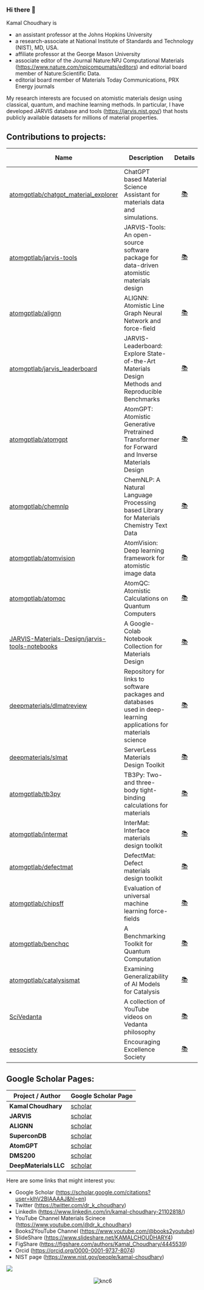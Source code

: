 ### Hi there 👋

Kamal Choudhary is 
- an assistant professor at the Johns Hopkins University
- a research-associate at National Institute of Standards and Technology (NIST), MD, USA.
- affiliate professor at the George Mason University
- associate editor of the Journal Nature:NPJ Computational Materials (https://www.nature.com/npjcompumats/editors) and editorial board member of Nature:Scientific Data.
- editorial board member of Materials Today Communications, PRX Energy journals
  
My research interests are focused on atomistic materials design using classical, quantum, and machine learning methods. In particular, I have developed JARVIS database and tools (https://jarvis.nist.gov/) that hosts publicly available datasets for millions of material properties.


## Contributions to projects:


| Name | Description |Details | Conda Package | PyPi Package | 
|------|-------------|:-------------:|:-------------:|:-------------:|
| [atomgptlab/chatgpt_material_explorer](https://github.com/AtomGPTLab/chatgpt_material_explorer) | ChatGPT based Material Science Assistant for materials data and simulations. | [:books:](https://github.com/AtomGPTLab/chatgpt_material_explorer/blob/main/README.md)|   | |
| [atomgptlab/jarvis-tools](https://github.com/atomgptlab/jarvis-tools) | JARVIS-Tools: An open-source software package for data-driven atomistic materials design | [:books:](https://pages.nist.gov/jarvis/) | [:package:](https://anaconda.org/conda-forge/jarvis-tools) | [:package:](https://pypi.org/project/jarvis-tools/)|
| [atomgptlab/alignn](https://github.com/atomgptlab/alignn) | ALIGNN: Atomistic Line Graph Neural Network and force-field | [:books:](https://github.com/usnistgov/alignn/blob/main/README.md) | [:package:](https://anaconda.org/conda-forge/alignn) | [:package:](https://pypi.org/project/alignn/)|
| [atomgptlab/jarvis_leaderboard](https://github.com/atomgptlab/jarvis_leaderboard) | JARVIS-Leaderboard: Explore State-of-the-Art Materials Design Methods and Reproducible Benchmarks | [:books:](https://pages.nist.gov/jarvis_leaderboard/guide/) | [:package:](https://anaconda.org/conda-forge/jarvis-leaderboard) | [:package:](https://pypi.org/project/jarvis-leaderboard/)|
| [atomgptlab/atomgpt](https://github.com/atomgptlab/atomgpt) | AtomGPT: Atomistic Generative Pretrained Transformer for Forward and Inverse Materials Design | [:books:](https://github.com/usnistgov/atomgpt/blob/main/README.md) |  |  |
| [atomgptlab/chemnlp](https://github.com/atomgptlab/chemnlp) | ChemNLP: A Natural Language Processing based Library for Materials Chemistry Text Data | [:books:](https://github.com/usnistgov/chemnlp/blob/main/README.md) | [:package:](https://anaconda.org/conda-forge/chemnlp) |  [:package:](https://pypi.org/project/chemnlp/) |
| [atomgptlab/atomvision](https://github.com/atomgptlab/atomvision) | AtomVision: Deep learning framework for atomistic image data | [:books:](https://github.com/usnistgov/atomvision/blob/master/README.md) | | [:package:](https://pypi.org/project/atomvision/)|
| [atomgptlab/atomqc](https://github.com/atomgptlab/atomqc) | AtomQC: Atomistic Calculations on Quantum Computers | [:books:](https://github.com/usnistgov/atomqc/blob/master/README.md) | | [:package:](https://pypi.org/project/atomqc/)|
| [JARVIS-Materials-Design/jarvis-tools-notebooks](https://github.com/JARVIS-Materials-Design/jarvis-tools-notebooks) | A Google-Colab Notebook Collection for Materials Design | [:books:](https://github.com/JARVIS-Materials-Design/jarvis-tools-notebooks/blob/master/README.md) | | |
| [deepmaterials/dlmatreview](https://github.com/deepmaterials/dlmatreview/) | Repository for links to software packages and databases used in deep-learning applications for materials science | [:books:](https://github.com/deepmaterials/dlmatreview/blob/main/README.md) | | |
| [deepmaterials/slmat](https://github.com/deepmaterials/slmat/) | ServerLess Materials Design Toolkit | [:books:](https://github.com/deepmaterials/slmat/blob/main/README.md) | | |
| [atomgptlab/tb3py](https://github.com/atomgptlab/tb3py) | TB3Py: Two- and three-body tight-binding calculations for materials | [:books:](https://github.com/usnistgov/tb3py/blob/master/README.md) | [:package:](https://anaconda.org/conda-forge/tb3py) | [:package:](https://pypi.org/project/tb3py/)|
| [atomgptlab/intermat](https://github.com/atomgptlab/intermat) | InterMat: Interface materials design toolkit | [:books:](https://github.com/usnistgov/intermat/blob/main/README.md) | [:package:](https://anaconda.org/conda-forge/intermat) | [:package:](https://pypi.org/project/intermat/)|
| [atomgptlab/defectmat](https://github.com/atomgptlab/defectmat) | DefectMat: Defect materials design toolkit | [:books:](https://github.com/usnistgov/defectmat/blob/main/README.md) | | |
| [atomgptlab/chipsff](https://github.com/usnistgov/chipsff) | Evaluation of universal machine learning force-fields | [:books:](https://github.com/usnistgov/chipsff/blob/main/README.md) | |[:package:](https://pypi.org/project/chipsff/) |
| [atomgptlab/benchqc](https://github.com/atomgptlab/benchqc) | A Benchmarking Toolkit for Quantum Computation | [:books:](https://github.com/usnistgov/benchqc/blob/main/README.md) | ||
| [atomgptlab/catalysismat](https://github.com/atomgptlab/catalysismat) | Examining Generalizability of AI Models for Catalysis | [:books:](https://github.com/usnistgov/catalysismat/blob/main/README.md) | ||
| [SciVedanta](https://github.com/SciVedanta/SciVedanta.github.io) | A collection of YouTube videos on Vedanta philosophy | [:books:](https://scivedanta.github.io/) | | |
| [eesociety](https://github.com/eesociety/eesociety.github.io) | Encouraging Excellence Society | [:books:](https://eesociety.github.io/) | | |


## Google Scholar Pages:

| Project / Author        | Google Scholar Page |
|-------------------------|---------------------|
| **Kamal Choudhary**     | [scholar](https://scholar.google.com/citations?user=klhV2BIAAAAJ&hl=en) |
| **JARVIS**              | [scholar](https://scholar.google.com/citations?user=3w6ej94AAAAJ) |
| **ALIGNN**              | [scholar](https://scholar.google.com/citations?user=9Q-tNnwAAAAJ) |
| **SuperconDB**          | [scholar](https://scholar.google.com/citations?hl=en&user=WdEXzu4AAAAJ) |
| **AtomGPT**             | [scholar](https://scholar.google.com/citations?user=YVP36YgAAAAJ) |
| **DMS200**              | [scholar](https://scholar.google.com/citations?user=yMWlKyAAAAAJ) |
| **DeepMaterials LLC**   | [scholar](https://scholar.google.com/citations?user=3nFUpxwAAAAJ&hl=en) |


Here are some links that might interest you:


- Google Scholar (https://scholar.google.com/citations?user=klhV2BIAAAAJ&hl=en)
- Twitter (https://twitter.com/dr_k_choudhary)
- LinkedIn (https://www.linkedin.com/in/kamal-choudhary-21102818/)
- YouTube Channel Materials Scinece (https://www.youtube.com/@dr_k_choudhary)
- Books2YouTube Channel (https://www.youtube.com/@books2youtube)
- SlideShare (https://www.slideshare.net/KAMALCHOUDHARY4)
- FigShare (https://figshare.com/authors/Kamal_Choudhary/4445539)
- Orcid (https://orcid.org/0000-0001-9737-8074)
- NIST page (https://www.nist.gov/people/kamal-choudhary)


![](https://komarev.com/ghpvc/?username=knc6)

<p align="center">&nbsp;<img align="center" src="https://github-readme-stats.vercel.app/api?username=knc6&show_icons=true&hide_border=true&hide_title=true&include_all_commits=true" alt="knc6" /></p>

<!--
**knc6/knc6** is a ✨ _special_ ✨ repository because its `README.md` (this file) appears on your GitHub profile.

Here are some ideas to get you started:

- 🔭 I’m currently working on ...
- 🌱 I’m currently learning ...
- 👯 I’m looking to collaborate on ...
- 🤔 I’m looking for help with ...
- 💬 Ask me about ...
- 📫 How to reach me: ...
- 😄 Pronouns: ...
- ⚡ Fun fact: ...
-->
